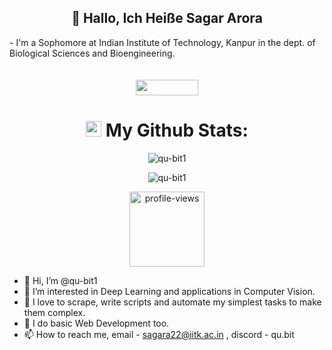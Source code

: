 <h2 align="center">👋 Hallo, Ich Heiße Sagar Arora</h2>
- I'm a Sophomore at Indian Institute of Technology, Kanpur in the dept. of Biological Sciences and Bioengineering.

<br>
<br>
<br>

<div align="center">
<a href="https://www.linkedin.com/in/arora-sagar163/" alt="linkedin" target="_blank">
<img src="https://img.shields.io/badge/LinkedIn-blue?logo=linkedin&logoColor=white" width="100px" height="25">
</a>
</div>


<h1 align="center"><img src='https://media1.giphy.com/media/du3J3cXyzhj75IOgvA/giphy.gif?cid=ecf05e47x2g034i9pzwtzzsd3xgg2w9nr94t4tflbbgo3008&rid=giphy.gif' width='25' /> My Github Stats:</h1>

<div align="center">
<p><img src="https://github-readme-stats.vercel.app/api?username=qu-bit1&show_icons=true&theme=tokyonight&layout=compact"alt="qu-bit1"/></p>
<p><img src="https://github-readme-stats-sigma-five.vercel.app/api/top-langs?username=qu-bit1&show_icons=true&locale=en&layout=compact&theme=tokyonight" alt="qu-bit1"/></p>
</div>

<div align="center">
<img src="https://komarev.com/ghpvc/?username=qu-bit1&style=flat-square&color=blueviolet" alt="profile-views" width="120"/>
</div>




- 👋 Hi, I’m @qu-bit1
- 👀 I’m interested in Deep Learning and applications in Computer Vision.
- 💞️ I love to scrape, write scripts and automate my simplest tasks to make them complex.
- 🌱 I do basic Web Development too.
- 📫 How to reach me, email - sagara22@iitk.ac.in , discord - qu.bit

<!---
qu-bit1/qu-bit1 is a ✨ special ✨ repository because its `README.md` (this file) appears on your GitHub profile.
You can click the Preview link to take a look at your changes.
--->
